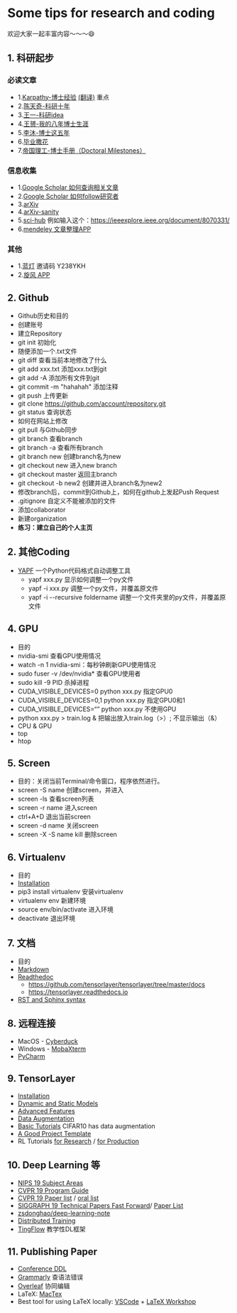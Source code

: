 # Some tips for research and coding

欢迎大家一起丰富内容～～～😄

## 1. 科研起步

### 必读文章
- 1.[Karpathy-博士经验](http://karpathy.github.io/2016/09/07/phd/) [(翻译)](https://m.sohu.com/a/125259752_465975/?pvid=000115_3w_a) 重点
- 2.[陈天奇-科研十年](https://zhuanlan.zhihu.com/p/74779853)
- 3.[王一-科研idea](https://mp.weixin.qq.com/s/e78zRIgdEtGLKiqYcRJLHQ)
- 4.[王赟-我的八年博士生涯](https://zhuanlan.zhihu.com/p/50597445)
- 5.[李沐-博士这五年](https://zhuanlan.zhihu.com/p/25099638)
- 6.[毕业撒花](https://mp.weixin.qq.com/s/j8EuhusTNlE60m8IC4ftGA)
- 7.[帝国理工-博士手册（Doctoral Milestones）](https://www.doc.ic.ac.uk/research/phd/phdmatters/handbook_PhD_2018.pdf)

### 信息收集
- 1.[Google Scholar 如何查询相关文章](https://scholar.google.co.uk/scholar?hl=en&as_sdt=0%2C5&q=semantic+image+synthesis+via+adversarial+learning&btnG=)
- 2.[Google Scholar 如何follow研究者](https://scholar.google.co.uk/citations?user=xLFL4sMAAAAJ&hl=en)
- 3.[arXiv](https://arxiv.org)
- 4.[arXiv-sanity](http://www.arxiv-sanity.com)
- 5.[sci-hub](https://sci-hub.se) 例如输入这个：https://ieeexplore.ieee.org/document/8070331/
- 6.[mendeley 文章整理APP](https://www.mendeley.com)

### 其他
- 1.[蓝灯](https://github.com/getlantern/forum) 邀请码 Y238YKH
- 2.[旋风 APP](https://www.lcdhgy.com)

## 2. Github
- Github历史和目的
- 创建账号
- 建立Repository
- git init 初始化
- 随便添加一个.txt文件
- git diff 查看当前本地修改了什么
- git add xxx.txt 添加xxx.txt到git
- git add -A 添加所有文件到git
- git commit -m "hahahah" 添加注释
- git push 上传更新
- git clone https://github.com/account/repository.git
- git status 查询状态
- 如何在网站上修改
- git pull 与Github同步
- git branch 查看branch
- git branch -a 查看所有branch
- git branch new 创建branch名为new
- git checkout new 进入new branch
- git checkout master 返回主branch
- git checkout -b new2 创建并进入branch名为new2
- 修改branch后，commit到Github上，如何在github上发起Push Request
- .gitignore 自定义不能被添加的文件
- 添加collaborator
- 新建organization
- **练习：建立自己的个人主页**

## 2. 其他Coding
- [YAPF](https://github.com/google/yapf) 一个Python代码格式自动调整工具
  - yapf xxx.py 显示如何调整一个py文件
  - yapf -i xxx.py 调整一个py文件，并覆盖原文件
  - yapf -i --recursive foldername 调整一个文件夹里的py文件，并覆盖原文件

## 4. GPU
- 目的
- nvidia-smi 查看GPU使用情况
- watch -n 1 nvidia-smi：每秒钟刷新GPU使用情况
- sudo fuser -v /dev/nvidia* 查看GPU使用者
- sudo kill -9 PID 杀掉进程
- CUDA_VISIBLE\_DEVICES=0 python xxx.py 指定GPU0
- CUDA_VISIBLE\_DEVICES=0,1 python xxx.py 指定GPU0和1
- CUDA_VISIBLE\_DEVICES=“” python xxx.py 不使用GPU
- python xxx.py > train.log &    把输出放入train.log（>）; 不显示输出（&）
- CPU & GPU
- top
- htop

## 5. Screen
- 目的：关闭当前Terminal/命令窗口，程序依然进行。
- screen -S name 创建screen，并进入
- screen -ls 查看screen列表
- screen -r name 进入screen
- ctrl+A+D 退出当前screen
- screen -d name 关闭screen
- screen -X -S name kill 删除screen

## 6. Virtualenv
- 目的
- [Installation](https://tensorlayer.readthedocs.io/en/latest/user/installation.html)
- pip3 install virtualenv 安装virtualenv
- virtualenv env 新建环境
- source env/bin/activate 进入环境
- deactivate 退出环境

## 7. 文档
- 目的
- [Markdown](https://guides.github.com/features/mastering-markdown/)
- [Readthedoc](https://readthedocs.org)
	- https://github.com/tensorlayer/tensorlayer/tree/master/docs
	- https://tensorlayer.readthedocs.io
- [RST and Sphinx syntax](https://thomas-cokelaer.info/tutorials/sphinx/rest_syntax.html)

## 8. 远程连接
- MacOS - [Cyberduck](https://cyberduck.io)
- Windows - [MobaXterm](https://mobaxterm.mobatek.net)
- [PyCharm](https://www.jetbrains.com/pycharm/)

## 9. TensorLayer
- [Installation](https://tensorlayer.readthedocs.io/en/latest/user/installation.html)
- [Dynamic and Static Models](https://tensorlayer.readthedocs.io/en/latest/user/get_start_model.html)
- [Advanced Features](https://tensorlayer.readthedocs.io/en/latest/user/get_start_advance.html)
- [Data Augmentation](https://tensorlayer.readthedocs.io/en/latest/modules/prepro.html#python-can-be-fast)
- [Basic Tutorials](https://github.com/tensorlayer/tensorlayer/tree/master/examples/basic_tutorials) CIFAR10 has data augmentation
- [A Good Project Template](https://github.com/tensorlayer/srgan)
- RL Tutorials [for Research](https://github.com/tensorlayer/tensorlayer/tree/master/examples/reinforcement_learning) / [for Production](https://github.com/tensorlayer/RLzoo)

## 10. Deep Learning 等
- [NIPS 19 Subject Areas](https://nips.cc/Conferences/2019/PaperInformation/SubjectAreas)
- [CVPR 19 Program Guide](http://cvpr2019.thecvf.com/files/CVPR_2019_Program_Guide.pdf)
- [CVPR 19 Paper list](http://openaccess.thecvf.com/CVPR2019.py) / [oral list](https://github.com/hoya012/CVPR-2019-Paper-Statistics/blob/master/2019_cvpr/cvpr_2019_oral.csv)
- [SIGGRAPH 19 Technical Papers Fast Forward](https://www.youtube.com/watch?v=iDUNc5YRtzk)/ [Paper List](http://kesen.realtimerendering.com/sig2019.html)
- [zsdonghao/deep-learning-note](https://github.com/zsdonghao/deep-learning-note)
- [Distributed Training](https://blog.skymind.ai/distributed-deep-learning-part-1-an-introduction-to-distributed-training-of-neural-networks/)
- [TingFlow](https://github.com/tqchen/tinyflow) 教学性DL框架

## 11. Publishing Paper
- [Conference DDL](https://aideadlin.es/?sub=ML,CV,NLP,RO,SP,DM)
- [Grammarly](https://app.grammarly.com) 查语法错误
- [Overleaf](http://overleaf.com) 协同编辑
- LaTeX: [MacTex](http://www.tug.org/mactex/downloading.html) 
- Best tool for using LaTeX locally: [VSCode](https://code.visualstudio.com/) + [LaTeX Workshop](https://marketplace.visualstudio.com/items?itemName=James-Yu.latex-workshop)
